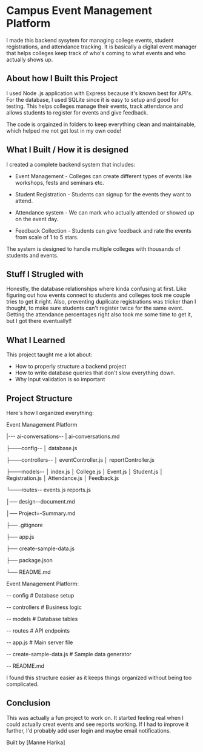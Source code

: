 # Campus Event Management Platform 

I made this backend sysytem for managing college events, student registrations, and attendance tracking. It is basically a digital event manager that helps colleges keep track of who's coming to what events and who actually shows up.

## About how I Built this Project

I used Node .js application with Express because it's known best for API's. For the database, I used SQLite since it is easy to setup and good for testing. This helps colleges manage their events, track attendance and allows students to register for events and give feedback.

The code is orgainzed in folders to keep everything clean and maintainable, which helped me not get lost in my own code!

## What I Built / How it is designed 

I created a complete backend system that includes: 

* Event Management - Colleges can create different types of events like workshops, fests and seminars etc.

* Student Registration - Students can signup for the events they want to attend.

* Attendance system - We can mark who actually attended or showed up on the event day.

* Feedback Collection - Students can give feedback and rate the events from scale of 1 to 5 stars.

The system is designed to handle multiple colleges with thousands of students and events.

## Stuff I Strugled with

Honestly, the database relationships where kinda confusing at first. Like figuring out how events connect to students and colleges took me couple tries to get it right.
Also, preventing duplicate registrations was tricker than I thought, to make sure students can't register twice for the same event.
Getting the attendance percentages right also took me some time to get it, but I got there eventually!!

## What I Learned

This project taught me a lot about:
- How to properly structure a backend project 
- How to write database queries that don't slow
everything down.
- Why Input validation is so important 

## Project Structure

Here's how I organized everything:

Event Management Platform

|--- ai-conversations--
|        ai-conversations.md 

├───config--
│       database.js

├───controllers--
│       eventController.js
│       reportController.js

├───models--
│       index.js
│       College.js
│       Event.js
│       Student.js
│       Registration.js
│       Attendance.js
│       Feedback.js

└───routes--
        events.js
        reports.js
        
│── design--document.md

│── Project=-Summary.md        

├── .gitignore                      

├── app.js                          

├── create-sample-data.js          

├── package.json                   

└── README.md                      

Event Management Platform:

-- config # Database setup

-- controllers # Business logic

-- models # Database tables

-- routes # API endpoints

-- app.js # Main server file

-- create-sample-data.js # Sample data generator

-- README.md 

I found this structure easier as it keeps things organized without being too complicated.


## Conclusion

This was actually a fun project to work on. It started feeling real when I could actually creat events and see reports working.
If I had to improve it further, I'd probably add user login and maybe email notifications. 

Built by [Manne Harika]

